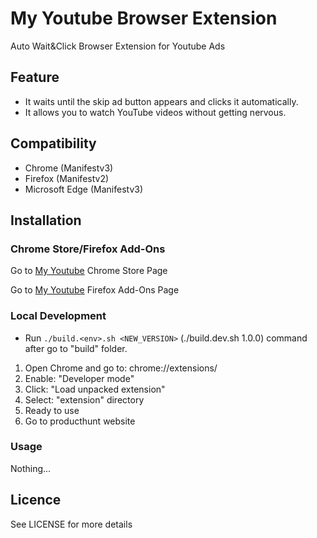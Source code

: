 # My Youtube Browser Extension

Auto Wait&Click Browser Extension for Youtube Ads

## Feature

- It waits until the skip ad button appears and clicks it automatically.
- It allows you to watch YouTube videos without getting nervous.

## Compatibility

- Chrome (Manifestv3)
- Firefox (Manifestv2)
- Microsoft Edge (Manifestv3)

## Installation

### Chrome Store/Firefox Add-Ons

Go to [My Youtube](https://chrome.google.com/webstore/detail/----) Chrome Store Page

Go to [My Youtube](https://addons.mozilla.org/en-US/firefox/addon/-----/) Firefox Add-Ons Page

### Local Development

- Run `./build.<env>.sh <NEW_VERSION>` (./build.dev.sh 1.0.0) command after go to "build" folder.

1. Open Chrome and go to: chrome://extensions/
2. Enable: "Developer mode"
3. Click: "Load unpacked extension"
4. Select: "extension" directory
5. Ready to use
6. Go to producthunt website

### Usage

Nothing...

## Licence

See LICENSE for more details
